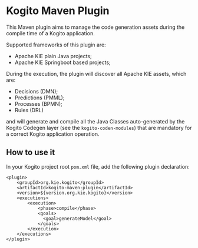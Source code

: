 <!--
  Licensed to the Apache Software Foundation (ASF) under one
  or more contributor license agreements.  See the NOTICE file
  distributed with this work for additional information
  regarding copyright ownership.  The ASF licenses this file
  to you under the Apache License, Version 2.0 (the
  "License"); you may not use this file except in compliance
  with the License.  You may obtain a copy of the License at

    http://www.apache.org/licenses/LICENSE-2.0

  Unless required by applicable law or agreed to in writing,
  software distributed under the License is distributed on an
  "AS IS" BASIS, WITHOUT WARRANTIES OR CONDITIONS OF ANY
  KIND, either express or implied.  See the License for the
  specific language governing permissions and limitations
  under the License.
  -->

# Kogito Maven Plugin

This Maven plugin aims to manage the code generation assets during the compile time of a Kogito application.

Supported frameworks of this plugin are:
- Apache KIE plain Java projects;
- Apache KIE Springboot based projects;

During the execution, the plugin will discover all Apache KIE assets, which are:
- Decisions (DMN);
- Predictions (PMML);
- Processes (BPMN);
- Rules (DRL)
  
and will generate and compile all the Java Classes auto-generated by the Kogito Codegen layer 
(see the `kogito-coden-modules`) that are mandatory for a correct Kogito application operation.

## How to use it

In your Kogito project root `pom.xml` file, add the following plugin declaration:

```      
<plugin>
    <groupId>org.kie.kogito</groupId>
    <artifactId>kogito-maven-plugin</artifactId>
    <version>${version.org.kie.kogito}</version>
    <executions>
        <execution>
            <phase>compile</phase>
            <goals>
              <goal>generateModel</goal>
            </goals>
        </execution>
    </executions>
</plugin>
```